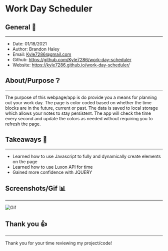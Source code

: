# Work Day Scheduler

## General 📖
---
- Date:           01/18/2021
- Author:  Brandon Haley
- Email:          Kyle7286@gmail.com
- Github:         https://github.com/Kyle7286/work-day-scheduler
- Website:        https://kyle7286.github.io/work-day-scheduler/

## About/Purpose ❔
---

The purpose of this webpage/app is do provide you a means for planning out your work day.  The page is color coded based on whether the time blocks are in the future, current or past. The data is saved to local storage which allows your notes to stay persistent.  The app will check the time every second and update the colors as needed without requiring you to refresh the page.


## Takeaways 🥡
--- 
* Learned how to use Javascript to fully and dynamically create elements on the page
* Learned how to use Luxon API for time
* Gained more confidence with JQUERY

## Screenshots/Gif 📊
---
![Gif](./Assets/md/workDayScheduler.gif)

## Thank you 👍 
---
Thank you for your time reviewing my project/code!<br>



